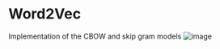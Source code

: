 # Word2Vec
Implementation of the CBOW and skip gram models
![image](https://github.com/user-attachments/assets/64f8f6d0-cda9-4c2d-8e82-db3e9bd044d5)
